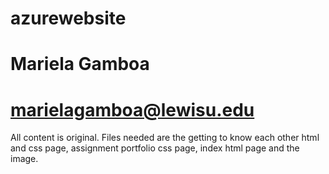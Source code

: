 # azurewebsite
# Mariela Gamboa
# marielagamboa@lewisu.edu

All content is original. Files needed are the getting to know each other html and css page, assignment portfolio css page, index html page and the image.

